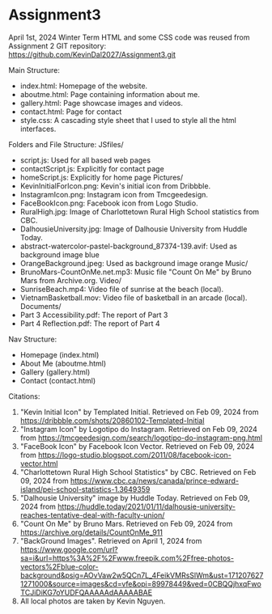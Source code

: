 # Assignment3
 April 1st, 2024 Winter Term
HTML and some CSS code was reused from Assignment 2
GIT repository: https://github.com/KevinDal2027/Assignment3.git

Main Structure:
- index.html: Homepage of the website.
- aboutme.html: Page containing information about me.
- gallery.html: Page showcase images and videos.
- contact.html: Page for contact
- style.css: A cascading style sheet that I used to style all the html interfaces.

Folders and File Structure:
JSfiles/
  - script.js: Used for all based web pages
  - contactScript.js: Explicitly for contact page
  - homeScript.js: Explicitly for home page
Pictures/
  - KevinInitialForIcon.png: Kevin's initial icon from Dribbble.
  - InstagramIcon.png: Instagram icon from Tmcgeedesign.
  - FaceBookIcon.png: Facebook icon from Logo Studio.
  - RuralHigh.jpg: Image of Charlottetown Rural High School statistics from CBC.
  - DalhousieUniversity.jpg: Image of Dalhousie University from Huddle Today.
  - abstract-watercolor-pastel-background_87374-139.avif: Used as background image blue
  - OrangeBackground.jpeg: Used as background image orange
Music/
  - BrunoMars-CountOnMe.net.mp3: Music file "Count On Me" by Bruno Mars from Archive.org.
Video/
  - SunriseBeach.mp4: Video file of sunrise at the beach (local).
  - VietnamBasketball.mov: Video file of basketball in an arcade (local).
Documents/
  - Part 3 Accessibility.pdf: The report of Part 3
  - Part 4 Reflection.pdf: The report of Part 4

Nav Structure:
  - Homepage (index.html)
  - About Me (aboutme.html)
  - Gallery (gallery.html)
  - Contact (contact.html)

Citations:
1. "Kevin Initial Icon" by Templated Initial. Retrieved on Feb 09, 2024 from https://dribbble.com/shots/20860102-Templated-Initial
2. "Instagram Icon" by Logotipo do Instagram. Retrieved on Feb 09, 2024 from https://tmcgeedesign.com/search/logotipo-do-instagram-png.html
3. "FaceBook Icon" by Facebook Icon Vector. Retrieved on Feb 09, 2024 from https://logo-studio.blogspot.com/2011/08/facebook-icon-vector.html
4. "Charlottetown Rural High School Statistics" by CBC. Retrieved on Feb 09, 2024 from https://www.cbc.ca/news/canada/prince-edward-island/pei-school-statistics-1.3649359
5. "Dalhousie University" image by Huddle Today. Retrieved on Feb 09, 2024 from https://huddle.today/2021/01/11/dalhousie-university-reaches-tentative-deal-with-faculty-union/
6. "Count On Me" by Bruno Mars. Retrieved on Feb 09, 2024 from https://archive.org/details/CountOnMe_911
7. "BackGround Images". Retrieved on April 1, 2024 from https://www.google.com/url?sa=i&url=https%3A%2F%2Fwww.freepik.com%2Ffree-photos-vectors%2Fblue-color-background&psig=AOvVaw2w5QCn7L_4FeikVMRsSlWm&ust=1712076271271000&source=images&cd=vfe&opi=89978449&ved=0CBQQjhxqFwoTCJiDiKG7oYUDFQAAAAAdAAAAABAE
8. All local photos are taken by Kevin Nguyen.